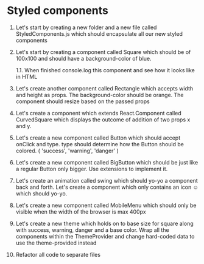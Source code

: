 # Styled components

1. Let's start by creating a new folder and a new file called StyledComponents.js which should encapsulate all our new styled components

2. Let's start by creating a component called Square which should be of 100x100 and should have a background-color of blue.

    1.1. When finished console.log this component and see how it looks like in HTML

3. Let's create another component called Rectangle which accepts width and height as props. The background-color should be orange. The component should resize based on the passed props

4. Let's create a component which extends React.Component called CurvedSquare which displays the outcome of addition of two props x and y.

5. Let's create a new component called Button which should accept onClick and type. type should determine how the Button should be colored. ( 'success', 'warning', 'danger' )

6. Let's create a new component called BigButton which should be just like a regular Button only bigger. Use extensions to implement it.

7. Let's create an animation called swing which should yo-yo a component back and forth. Let's create a component which only contains an icon ☺ which should yo-yo.

8. Let's create a new component called MobileMenu which should only be visible when the width of the browser is max 400px

9. Let's create a new theme which holds on to base size for square along with success, warning, danger and a base color. Wrap all the components within the ThemeProvider and change hard-coded data to use the theme-provided instead

10. Refactor all code to separate files
